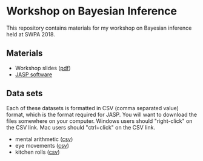 # Workshop on Bayesian Inference

This repository contains materials for my workshop on Bayesian inference held at SWPA 2018. 

## Materials
- Workshop slides ([pdf](bayesWorkshop.pdf))
- [JASP software](http://jasp-stats.org)

## Data sets 
Each of these datasets is formatted in CSV (comma separated value) format, which is the format required for JASP. You will want to download the files somewhere on your computer. Windows users should "right-click" on the CSV link. Mac users should "ctrl+click" on the CSV link.

  - mental arithmetic ([csv](https://raw.githubusercontent.com/tomfaulkenberry/bayesWorkshop/master/datasets/mental_arithmetic.csv))
  - eye movements ([csv](https://raw.githubusercontent.com/tomfaulkenberry/bayesWorkshop/master/datasets/eye_movements.csv))
  - kitchen rolls ([csv](https://raw.githubusercontent.com/tomfaulkenberry/bayesWorkshop/master/datasets/kitchen_rolls.csv))
